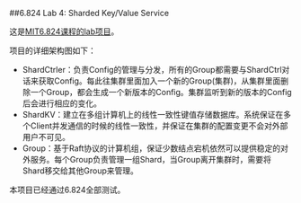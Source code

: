 ##6.824 Lab 4: Sharded Key/Value Service

这是[MIT6.824课程的lab项目](https://pdos.csail.mit.edu/6.824/index.html)。

项目的详细架构图如下：

- ShardCtrler：负责Config的管理与分发，所有的Group都需要与ShardCtrl对话来获取Config。每此往集群里面加入一个新的Group(集群)，从集群里面删除一个Group，都会生成一个新版本的Config。集群监听到新的版本的Config后会进行相应的变化。
- ShardKV：建立在多组计算机上的线性一致性键值存储数据库。系统保证在多个Client并发通信的时候的线性一致性，并保证在集群的配置变更不会对外部用户不可见。
- Group：基于Raft协议的计算机组，保证少数结点宕机依然可以提供稳定的对外服务。每个Group负责管理一组Shard，当Group离开集群时，需要将Shard移交给其他Group来管理。

本项目已经通过6.824全部测试。